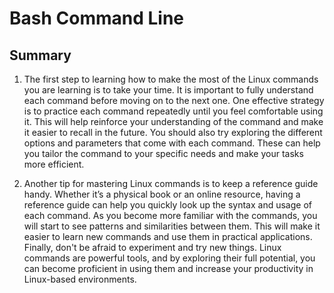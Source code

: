# Bash Command Line


## Summary


1. The first step to learning how to make the most of the Linux commands you are learning is to take your time. It is important to fully understand each command before moving on to the next one. One effective strategy is to practice each command repeatedly until you feel comfortable using it. This will help reinforce your understanding of the command and make it easier to recall in the future. You should also try exploring the different options and parameters that come with each command. These can help you tailor the command to your specific needs and make your tasks more efficient.

2. Another tip for mastering Linux commands is to keep a reference guide handy. Whether it’s a physical book or an online resource, having a reference guide can help you quickly look up the syntax and usage of each command. As you become more familiar with the commands, you will start to see patterns and similarities between them. This will make it easier to learn new commands and use them in practical applications. Finally, don't be afraid to experiment and try new things. Linux commands are powerful tools, and by exploring their full potential, you can become proficient in using them and increase your productivity in Linux-based environments.